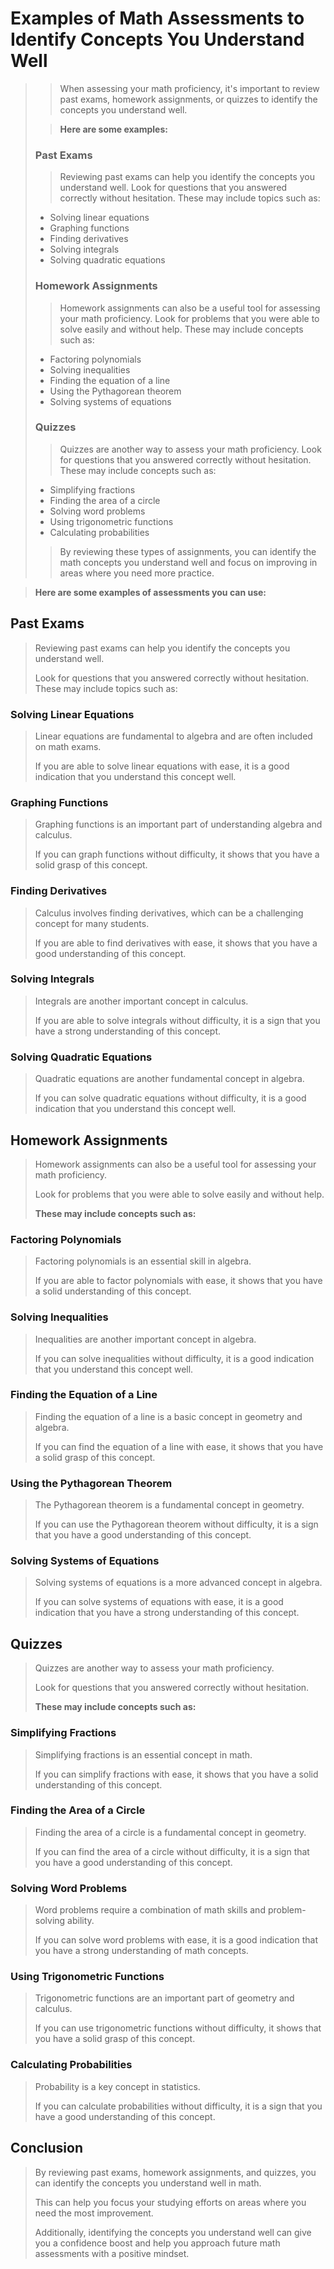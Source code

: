 ﻿# **Examples of Math Assessments to Identify Concepts You Understand Well**

> > When assessing your math proficiency, it's important to review past exams, homework assignments, or quizzes to identify the concepts you understand well.&#x20;
>
> > **Here are some examples:**
>
> ### **Past Exams**
>
> > Reviewing past exams can help you identify the concepts you understand well. Look for questions that you answered correctly without hesitation. These may include topics such as:
>
> *   Solving linear equations
> *   Graphing functions
> *   Finding derivatives
> *   Solving integrals
> *   Solving quadratic equations
>
> ### **Homework Assignments**
>
> > Homework assignments can also be a useful tool for assessing your math proficiency. Look for problems that you were able to solve easily and without help. These may include concepts such as:
>
> *   Factoring polynomials
> *   Solving inequalities
> *   Finding the equation of a line
> *   Using the Pythagorean theorem
> *   Solving systems of equations
>
> ### **Quizzes**
>
> > Quizzes are another way to assess your math proficiency. Look for questions that you answered correctly without hesitation. These may include concepts such as:
>
> *   Simplifying fractions
> *   Finding the area of a circle
> *   Solving word problems
> *   Using trigonometric functions
> *   Calculating probabilities
>
> > By reviewing these types of assignments, you can identify the math concepts you understand well and focus on improving in areas where you need more practice.



> **Here are some examples of assessments you can use:**

## **Past Exams**

> Reviewing past exams can help you identify the concepts you understand well.&#x20;
>
> Look for questions that you answered correctly without hesitation. These may include topics such as:

### **Solving Linear Equations**

> Linear equations are fundamental to algebra and are often included on math exams.&#x20;
>
> If you are able to solve linear equations with ease, it is a good indication that you understand this concept well.

### **Graphing Functions**

> Graphing functions is an important part of understanding algebra and calculus.&#x20;
>
> If you can graph functions without difficulty, it shows that you have a solid grasp of this concept.

### **Finding Derivatives**

> Calculus involves finding derivatives, which can be a challenging concept for many students.&#x20;
>
> If you are able to find derivatives with ease, it shows that you have a good understanding of this concept.

### **Solving Integrals**

> Integrals are another important concept in calculus.&#x20;
>
> If you are able to solve integrals without difficulty, it is a sign that you have a strong understanding of this concept.

### **Solving Quadratic Equations**

> Quadratic equations are another fundamental concept in algebra.&#x20;
>
> If you can solve quadratic equations without difficulty, it is a good indication that you understand this concept well.

## **Homework Assignments**

> Homework assignments can also be a useful tool for assessing your math proficiency.&#x20;
>
> Look for problems that you were able to solve easily and without help.&#x20;
>
> **These may include concepts such as:**

### **Factoring Polynomials**

> Factoring polynomials is an essential skill in algebra.&#x20;
>
> If you are able to factor polynomials with ease, it shows that you have a solid understanding of this concept.

### **Solving Inequalities**

> Inequalities are another important concept in algebra.&#x20;
>
> If you can solve inequalities without difficulty, it is a good indication that you understand this concept well.

### **Finding the Equation of a Line**

> Finding the equation of a line is a basic concept in geometry and algebra.&#x20;
>
> If you can find the equation of a line with ease, it shows that you have a solid grasp of this concept.

### **Using the Pythagorean Theorem**

> The Pythagorean theorem is a fundamental concept in geometry.&#x20;
>
> If you can use the Pythagorean theorem without difficulty, it is a sign that you have a good understanding of this concept.

### **Solving Systems of Equations**

> Solving systems of equations is a more advanced concept in algebra.&#x20;
>
> If you can solve systems of equations with ease, it is a good indication that you have a strong understanding of this concept.

## **Quizzes**

> Quizzes are another way to assess your math proficiency.&#x20;
>
> Look for questions that you answered correctly without hesitation.&#x20;
>
> **These may include concepts such as:**

### **Simplifying Fractions**

> Simplifying fractions is an essential concept in math.&#x20;
>
> If you can simplify fractions with ease, it shows that you have a solid understanding of this concept.

### **Finding the Area of a Circle**

> Finding the area of a circle is a fundamental concept in geometry.&#x20;
>
> If you can find the area of a circle without difficulty, it is a sign that you have a good understanding of this concept.

### **Solving Word Problems**

> Word problems require a combination of math skills and problem-solving ability.&#x20;
>
> If you can solve word problems with ease, it is a good indication that you have a strong understanding of math concepts.

### **Using Trigonometric Functions**

> Trigonometric functions are an important part of geometry and calculus.&#x20;
>
> If you can use trigonometric functions without difficulty, it shows that you have a solid grasp of this concept.

### **Calculating Probabilities**

> Probability is a key concept in statistics.&#x20;
>
> If you can calculate probabilities without difficulty, it is a sign that you have a good understanding of this concept.

## **Conclusion**

> By reviewing past exams, homework assignments, and quizzes, you can identify the concepts you understand well in math.&#x20;
>
> This can help you focus your studying efforts on areas where you need the most improvement.&#x20;
>
> Additionally, identifying the concepts you understand well can give you a confidence boost and help you approach future math assessments with a positive mindset.

